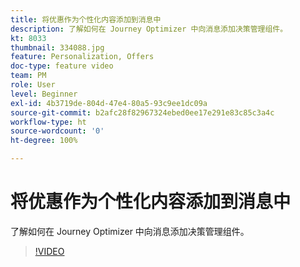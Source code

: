 ```yaml
---
title: 将优惠作为个性化内容添加到消息中
description: 了解如何在 Journey Optimizer 中向消息添加决策管理组件。
kt: 8033
thumbnail: 334088.jpg
feature: Personalization, Offers
doc-type: feature video
team: PM
role: User
level: Beginner
exl-id: 4b3719de-804d-47e4-80a5-93c9ee1dc09a
source-git-commit: b2afc28f82967324ebed0ee17e291e83c85c3a4c
workflow-type: ht
source-wordcount: '0'
ht-degree: 100%

---
```


# 将优惠作为个性化内容添加到消息中

了解如何在 Journey Optimizer 中向消息添加决策管理组件。

>[!VIDEO](https://video.tv.adobe.com/v/334088?quality=12&learn=on)

